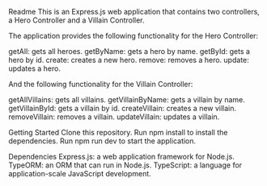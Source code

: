 Readme
This is an Express.js web application that contains two controllers, a Hero Controller and a Villain Controller.

The application provides the following functionality for the Hero Controller:

getAll: gets all heroes.
getByName: gets a hero by name.
getById: gets a hero by id.
create: creates a new hero.
remove: removes a hero.
update: updates a hero.

And the following functionality for the Villain Controller:

getAllVillains: gets all villains.
getVillainByName: gets a villain by name.
getVillainById: gets a villain by id.
createVillain: creates a new villain.
removeVillain: removes a villain.
updateVillain: updates a villain.

Getting Started
Clone this repository.
Run npm install to install the dependencies.
Run npm run dev to start the application.

Dependencies
Express.js: a web application framework for Node.js.
TypeORM: an ORM that can run in Node.js.
TypeScript: a language for application-scale JavaScript development.
